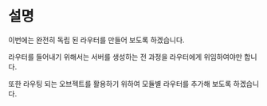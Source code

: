 # 설명

이번에는 완전히 독립 된 라우터를 만들어 보도록 하겠습니다.

라우터를 들어내기 위해서는 서버를 생성하는 전 과정을 라우터에게 위임하여야만 합니다.

또한 라우팅 되는 오브젝트를 활용하기 위하여 모듈별 라우터를 추가해 보도록 하겠습니다.

